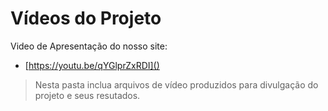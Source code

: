 # Vídeos do Projeto
Video de Apresentação do nosso site:
 - [https://youtu.be/qYGlprZxRDI]()

> Nesta pasta inclua arquivos de vídeo produzidos para divulgação do 
> projeto e seus resutados.

